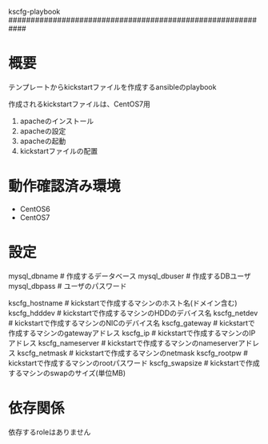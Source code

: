 kscfg-playbook
############################################################

# 概要

テンプレートからkickstartファイルを作成するansibleのplaybook

作成されるkickstartファイルは、CentOS7用

1. apacheのインストール
2. apacheの設定
3. apacheの起動
4. kickstartファイルの配置

# 動作確認済み環境

- CentOS6
- CentOS7

# 設定

mysql_dbname # 作成するデータベース
mysql_dbuser # 作成するDBユーザ
mysql_dbpass # ユーザのパスワード

kscfg_hostname   # kickstartで作成するマシンのホスト名(ドメイン含む)
kscfg_hdddev     # kickstartで作成するマシンのHDDのデバイス名
kscfg_netdev     # kickstartで作成するマシンのNICのデバイス名
kscfg_gateway    # kickstartで作成するマシンのgatewayアドレス
kscfg_ip         # kickstartで作成するマシンのIPアドレス
kscfg_nameserver # kickstartで作成するマシンのnameserverアドレス
kscfg_netmask    # kickstartで作成するマシンのnetmask
kscfg_rootpw     # kickstartで作成するマシンのrootパスワード
kscfg_swapsize   # kickstartで作成するマシンのswapのサイズ(単位MB)

# 依存関係

依存するroleはありません
